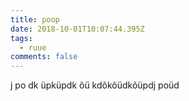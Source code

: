 ```yaml
---
title: poop
date: 2018-10-01T10:07:44.395Z
tags:
  - ruue
comments: false
---
```

j po dk üpküpdk õü kdõkõüdkõüpdj poüd
